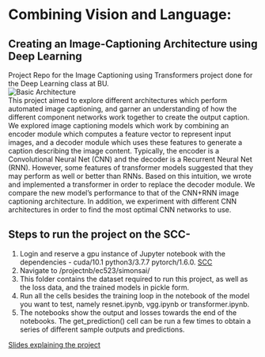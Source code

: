 # Combining Vision and Language:
## Creating an Image-Captioning Architecture using Deep Learning

Project Repo for the Image Captioning using Transformers project done for the Deep Learning class at BU.  
![Basic Architecture](https://raw.githubusercontent.com/yunjey/pytorch-tutorial/master/tutorials/03-advanced/image_captioning/png/model.png "Basic Architecture")  
This project aimed to explore different architectures which perform automated image captioning, and garner an understanding of how the different component networks work together to create the output caption. We explored image captioning models which work by combining an encoder module which computes a feature vector to represent input images, and a decoder module which uses these features to generate a caption describing the image content. Typically, the encoder is a Convolutional Neural Net (CNN) and the decoder is a Recurrent Neural Net (RNN). However, some features of transformer models suggested that they may perform as well or better than RNNs. Based on this intuition, we wrote and implemented a transformer in order to replace the decoder module. We compare the new model’s performance to that of the CNN+RNN image captioning architecture. In addition, we experiment with different CNN architectures in order to find the most optimal CNN networks to use.  

## Steps to run the project on the SCC-  
1. Login and reserve a gpu instance of Jupyter notebook with the dependencies - cuda/10.1 python3/3.7.7 pytorch/1.6.0. [SCC](https://scc-ondemand2.bu.edu)  
2. Navigate to /projectnb/ec523/simonsai/  
3. This folder contains the dataset required to run this project, as well as the loss data, and the trained models in pickle form.  
4. Run all the cells besides the training loop in the notebook of the model you want to test, namely resnet.ipynb, vgg.ipynb or transformer.ipynb.  
5. The notebooks show the output and losses towards the end of the notebooks. The get_prediction() cell can be run a few times to obtain a series of different sample outputs and predictions.  
  
[Slides explaining the project](https://docs.google.com/presentation/d/1oyroor4uiwlbYHFFg0oXp_gjM9Grxvnv6VJa4GG6_dg/edit?usp=sharing)
